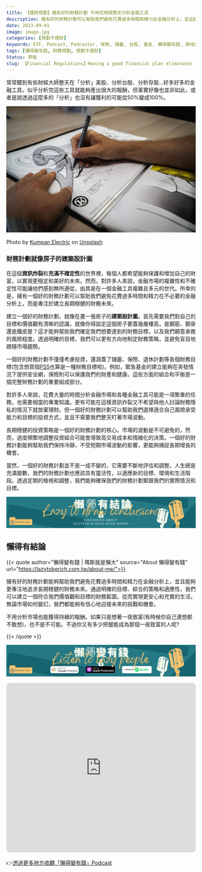 ```yaml
---
title: 【理財規劃】擁有好的財務計劃 不用花時間整天分析金融工具
description: 擁有好的財務計劃可以幫助我們避免花費過多時間和精力在金融分析上，並且能夠更專注地追求長期穩健的財務未來。透過明確的目標、綜合的策略和適應性，我們可以建立一個符合價值觀和目標的財務藍圖，從而實現更安心和充實的生活。
date: 2023-09-01
image: image.jpg
categories: [規劃不理財]
keywords: ETF, Podcast, Podcaster, 保險, 儲蓄, 台股, 基金, 懶得變有錢, 房地產, 投資理財, 支出, 收入, 理財規劃, 瑪斯理財兩三事, 稅務, 總體經濟, 美股, 職涯心得, 股利收入, 複委託, 記帳, 讀書心得, 財務規劃, 財商, 貸款, 資產配置, 退休規劃, 開源節流
tags: [懶得變有錢, 財務規劃, 規劃不理財]
Status: 草稿
slug: 【Financial Regulations】Having a good financial plan eliminates the need to spend all day analyzing financial instruments.
---
```


常常聽到有些財經大師整天在「分析」美股、分析台股、分析存股…好多好多的金融工具，似乎分析完這些工具就能夠產出很大的報酬，但事實好像也並非如此，或者是說透過這麼多的「分析」也沒有讓獲利的可能從50%變成100%。

![image.jpg](image.jpg)

Photo by [Kumpan Electric](https://unsplash.com/@kumpan_electric?utm_source=medium&utm_medium=referral) on [Unsplash](https://unsplash.com/?utm_source=medium&utm_medium=referral)

### 財務計劃就像房子的建築設計圖

在這個**資訊炸裂**和**充滿不確定性**的世界裡，每個人都希望能夠保護和增加自己的財富，以實現更穩定和美好的未來。然而，對許多人來說，金融市場的複雜性和不確定性可能讓他們感到無所適從，由其是在一個金融工具複雜且多元的世代。所幸的是，擁有一個好的財務計劃可以幫助我們避免花費過多時間和精力在不必要的金融分析上，而是專注於建立長期穩健的財務未來。

建立一個好的財務計劃，就像在畫一張房子的**建築設計圖**。首先需要我們對自己的目標和價值觀有清晰的認識，就像你得設定這個房子要蓋幾層樓高，是鋼筋、鋼骨還是鐵皮屋？這才能夠幫助我們確定我們想要達到的財務目標，以及我們願意承擔的風險程度。透過明確的目標，我們可以更有方向地制定財務策略，並避免盲目地跟隨市場趨勢。

一個好的財務計劃不僅僅考慮投資，還涵蓋了儲蓄、保險、退休計劃等各個財務目標(包含想買個[PS5](https://www.playstation.com/zh-hant-tw/ps5/)也算是一種財務目標啦)。例如，緊急基金的建立能夠在突發情況下提供安全網，保險則可以保護我們的財產和健康。這些方面的組合和平衡是一個完整財務計劃的重要組成部分。

對許多人來說，花費大量的時間分析金融市場和各種金融工具可能是一項繁重的任務，也需要相當的專業知識。更有可能在這樣資訊炸裂又不希望與他人討論財務隱私的情況下就放棄理財。但一個好的財務計劃可以幫助我們選擇適合自己風險承受能力和目標的投資方式，並且不需要我們整天盯著市場波動。

長期穩健的投資策略是一個好的財務計劃的核心。市場的波動是不可避免的，然而，過度頻繁地調整投資組合可能會導致高交易成本和情緒化的決策。一個好的財務計劃能夠幫助我們保持冷靜，不受短期市場波動的影響，更能夠捕捉長期增長的機會。

當然，一個好的財務計劃並不是一成不變的，它需要不斷地評估和調整。人生總是充滿變數，我們的財務計劃也應該具有靈活性，以適應新的目標、環境和生活階段。透過定期的檢視和調整，我們能夠確保我們的財務計劃緊跟我們的實際情況和目標。


![Lazytodrawconclusions.svg](Lazytodrawconclusions.svg)

## 懶得有結論

{{< quote author="懶得變有錢 | 瑪斯就是懶大" source="About 懶得變有錢" url="https://lazytoberich.com.tw/about-me/">}}

擁有好的財務計劃能夠幫助我們避免花費過多時間和精力在金融分析上，並且能夠更專注地追求長期穩健的財務未來。通過明確的目標、綜合的策略和適應性，我們可以建立一個符合我們價值觀和目標的財務藍圖，從而實現更安心和充實的生活。無論市場如何變幻，我們都能夠有信心地迎接未來的挑戰和機會。

不用分析市場也能獲得持續的報酬。如果只是想著一夜致富(有時候你自己連想都不敢想)，也不是不可能。不過你又有多少把握能成為那個一夜致富的人呢?

{{< /quote >}}


![Lisenttolazypeople.svg](Lisenttolazypeople.svg)


<iframe id="embedPlayer" src="https://embed.podcasts.apple.com/us/podcast/%E6%87%B6%E5%BE%97%E8%AE%8A%E6%9C%89%E9%8C%A2/id1707756115?itsct=podcast_box_player&amp;itscg=30200&amp;ls=1&amp;theme=auto" height="450px" frameborder="0" sandbox="allow-forms allow-popups allow-same-origin allow-scripts allow-top-navigation-by-user-activation" allow="autoplay *; encrypted-media *; clipboard-write" style="width: 100%; max-width: 660px; overflow: hidden; border-radius: 10px; transform: translateZ(0px); animation: 2s ease 0s 6 normal none running loading-indicator; background-color: rgb(228, 228, 228);"></iframe>


👉[透過更多地方收聽「懶得變有錢」Podcast](https://solink.soundon.fm/lazytoberich)